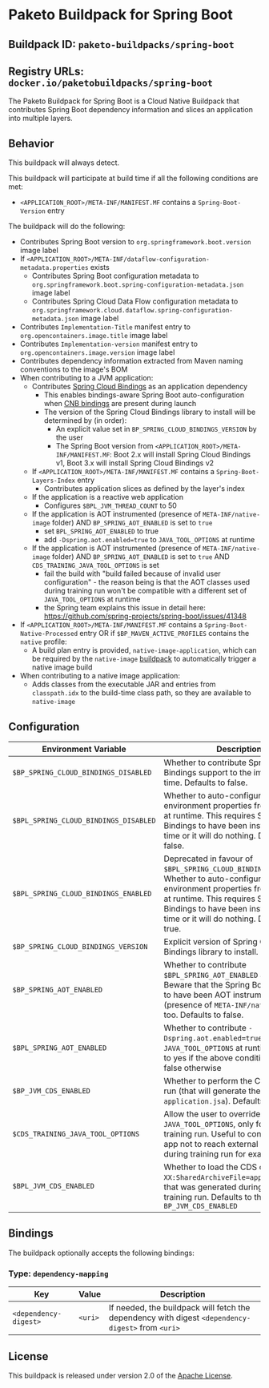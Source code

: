 # Paketo Buildpack for Spring Boot

## Buildpack ID: `paketo-buildpacks/spring-boot`
## Registry URLs: `docker.io/paketobuildpacks/spring-boot`

The Paketo Buildpack for Spring Boot is a Cloud Native Buildpack that contributes Spring Boot dependency information and slices an application into multiple layers.

## Behavior

This buildpack will always detect.

This buildpack will participate at build time if all the following conditions are met:

* `<APPLICATION_ROOT>/META-INF/MANIFEST.MF` contains a `Spring-Boot-Version` entry

The buildpack will do the following:

* Contributes Spring Boot version to `org.springframework.boot.version` image label
* If `<APPLICATION_ROOT>/META-INF/dataflow-configuration-metadata.properties` exists
  * Contributes Spring Boot configuration metadata to `org.springframework.boot.spring-configuration-metadata.json` image label
  * Contributes Spring Cloud Data Flow configuration metadata to `org.springframework.cloud.dataflow.spring-configuration-metadata.json` image label
* Contributes `Implementation-Title` manifest entry to `org.opencontainers.image.title` image label
* Contributes `Implementation-version` manifest entry to `org.opencontainers.image.version` image label
* Contributes dependency information extracted from Maven naming conventions to the image's BOM
* When contributing to a JVM application:
    * Contributes [Spring Cloud Bindings][b] as an application dependency
      * This enables bindings-aware Spring Boot auto-configuration when [CNB bindings][c] are present during launch
      * The version of the Spring Cloud Bindings library to install will be determined by (in order):
        * An explicit value set in `BP_SPRING_CLOUD_BINDINGS_VERSION` by the user
        * The Spring Boot version from  `<APPLICATION_ROOT>/META-INF/MANIFEST.MF`: Boot 2.x will install Spring Cloud Bindings v1, Boot 3.x will install Spring Cloud Bindings v2
    * If `<APPLICATION_ROOT>/META-INF/MANIFEST.MF` contains a `Spring-Boot-Layers-Index` entry
      * Contributes application slices as defined by the layer's index
    * If the application is a reactive web application
      * Configures `$BPL_JVM_THREAD_COUNT` to 50
    * If the application is AOT instrumented (presence of `META-INF/native-image` folder) AND `BP_SPRING_AOT_ENABLED` is set to `true`
      * set `BPL_SPRING_AOT_ENABLED` to true
      * add `-Dspring.aot.enabled=true` to `JAVA_TOOL_OPTIONS` at runtime
    * If the application is AOT instrumented (presence of `META-INF/native-image` folder) AND `BP_SPRING_AOT_ENABLED` is set to `true` AND `CDS_TRAINING_JAVA_TOOL_OPTIONS` is set
      * fail the build with "build failed because of invalid user configuration" - the reason being is that the AOT classes used during training run won't be compatible with a different set of `JAVA_TOOL_OPTIONS` at runtime
      * the Spring team explains this issue in detail here: https://github.com/spring-projects/spring-boot/issues/41348
* If `<APPLICATION_ROOT>/META-INF/MANIFEST.MF` contains a `Spring-Boot-Native-Processed` entry OR if `$BP_MAVEN_ACTIVE_PROFILES` contains the `native` profile:
  * A build plan entry is provided, `native-image-application`, which can be required by the `native-image` [buildpack](https://github.com/paketo-buildpacks/native-image) to automatically trigger a native image build
* When contributing to a native image application:
   * Adds classes from the executable JAR and entries from `classpath.idx` to the build-time class path, so they are available to `native-image`

[b]: https://github.com/spring-cloud/spring-cloud-bindings
[c]: https://github.com/buildpacks/spec/blob/main/extensions/bindings.md

## Configuration
| Environment Variable                  | Description                                                                                                                                                                                                                                                             |
|---------------------------------------|-------------------------------------------------------------------------------------------------------------------------------------------------------------------------------------------------------------------------------------------------------------------------|
| `$BP_SPRING_CLOUD_BINDINGS_DISABLED`  | Whether to contribute Spring Cloud Bindings support to the image at build time.  Defaults to false.                                                                                                                                                                     |
| `$BPL_SPRING_CLOUD_BINDINGS_DISABLED` | Whether to auto-configure Spring Boot environment properties from bindings at runtime. This requires Spring Cloud Bindings to have been installed at build time or it will do nothing. Defaults to false.                                                               |
| `$BPL_SPRING_CLOUD_BINDINGS_ENABLED`  | Deprecated in favour of `$BPL_SPRING_CLOUD_BINDINGS_DISABLED`. Whether to auto-configure Spring Boot environment properties from bindings at runtime. This requires Spring Cloud Bindings to have been installed at build time or it will do nothing. Defaults to true. |
| `$BP_SPRING_CLOUD_BINDINGS_VERSION`   | Explicit version of Spring Cloud Bindings library to install.                                                                                                                                                                                                           |
| `$BP_SPRING_AOT_ENABLED`              | Whether to contribute `$BPL_SPRING_AOT_ENABLED` at runtime. Beware that the Spring Boot app needs to have been AOT instrumented (presence of `META-INF/native-image`) too. Defaults to false.                                                                           |
| `$BPL_SPRING_AOT_ENABLED`             | Whether to contribute `-Dspring.aot.enabled=true` to `JAVA_TOOL_OPTIONS` at runtime. Defaults to yes if the above conditions were met; false otherwise                                                                                                                  |                                                                                                           
| `$BP_JVM_CDS_ENABLED`                 | Whether to perform the CDS training run (that will generate the caching file `application.jsa`). Defaults to false.                                                                                                                                                     |
| `$CDS_TRAINING_JAVA_TOOL_OPTIONS`     | Allow the user to override the default `JAVA_TOOL_OPTIONS`, only for the CDS training run. Useful to configure your app not to reach external services during training run for example.                                                                                 |
| `$BPL_JVM_CDS_ENABLED`                | Whether to load the CDS caching file (`-XX:SharedArchiveFile=application.jsa`) that was generated during the CDS training run. Defaults to the value of `BP_JVM_CDS_ENABLED`                                                                                            |
## Bindings
The buildpack optionally accepts the following bindings:

### Type: `dependency-mapping`
| Key                   | Value   | Description                                                                                       |
| --------------------- | ------- | ------------------------------------------------------------------------------------------------- |
| `<dependency-digest>` | `<uri>` | If needed, the buildpack will fetch the dependency with digest `<dependency-digest>` from `<uri>` |

## License
This buildpack is released under version 2.0 of the [Apache License][a].

[a]: http://www.apache.org/licenses/LICENSE-2.0

